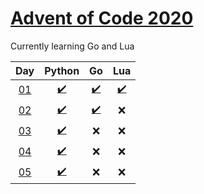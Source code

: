 # [Advent of Code 2020](https://adventofcode.com)

Currently learning Go and Lua

|     Day     |                 Python                 |                  Go                   |                 Lua                  |
| :---------: | :------------------------------------: | :-----------------------------------: | :----------------------------------: |
| [01][day01] | [:heavy_check_mark:](python/day1/p.py) |  [:heavy_check_mark:](go/day1/f.go)   | [:heavy_check_mark:](lua/day1/a.lua) |
| [02][day02] | [:heavy_check_mark:](python/day2/o.py) | [:heavy_check_mark:](go/day2/main.go) |                 :x:                  |
| [03][day03] | [:heavy_check_mark:](python/day3/p.py) |                  :x:                  |                 :x:                  |
| [04][day04] | [:heavy_check_mark:](python/day4/p.py) |                  :x:                  |                 :x:                  |
| [05][day05] | [:heavy_check_mark:](python/day5/p.py) |                  :x:                  |                 :x:                  |

[day01]: https://adventofcode.com/2020/day/1
[day02]: https://adventofcode.com/2020/day/2
[day03]: https://adventofcode.com/2020/day/3
[day04]: https://adventofcode.com/2020/day/4
[day05]: https://adventofcode.com/2020/day/5
